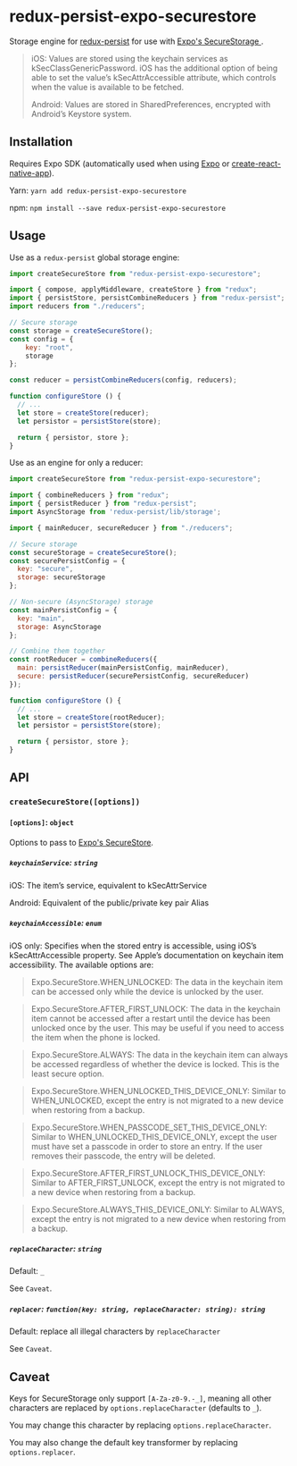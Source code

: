 # redux-persist-expo-securestore

Storage engine for [redux-persist](https://github.com/rt2zz/redux-persist) for use with [Expo's SecureStorage ](https://docs.expo.io/versions/latest/sdk/securestore.html).

> iOS: Values are stored using the keychain services as kSecClassGenericPassword. iOS has the additional option of being able to set the value’s kSecAttrAccessible attribute, which controls when the value is available to be fetched.
>
> Android: Values are stored in SharedPreferences, encrypted with Android’s Keystore system.

## Installation

Requires Expo SDK (automatically used when using [Expo](https://expo.io/) or [create-react-native-app](https://github.com/react-community/create-react-native-app)).

Yarn: `yarn add redux-persist-expo-securestore`

npm: `npm install --save redux-persist-expo-securestore`

## Usage

Use as a `redux-persist` global storage engine:

```js
import createSecureStore from "redux-persist-expo-securestore";

import { compose, applyMiddleware, createStore } from "redux";
import { persistStore, persistCombineReducers } from "redux-persist";
import reducers from "./reducers";

// Secure storage
const storage = createSecureStore();
const config = {
    key: "root",
    storage
};

const reducer = persistCombineReducers(config, reducers);

function configureStore () {
  // ...
  let store = createStore(reducer);
  let persistor = persistStore(store);

  return { persistor, store };
}
```

Use as an engine for only a reducer:

```js
import createSecureStore from "redux-persist-expo-securestore";

import { combineReducers } from "redux";
import { persistReducer } from "redux-persist";
import AsyncStorage from 'redux-persist/lib/storage';

import { mainReducer, secureReducer } from "./reducers";

// Secure storage
const secureStorage = createSecureStore();
const securePersistConfig = {
  key: "secure",
  storage: secureStorage
};

// Non-secure (AsyncStorage) storage
const mainPersistConfig = {
  key: "main",
  storage: AsyncStorage
};

// Combine them together
const rootReducer = combineReducers({
  main: persistReducer(mainPersistConfig, mainReducer),
  secure: persistReducer(securePersistConfig, secureReducer)
});

function configureStore () {
  // ...
  let store = createStore(rootReducer);
  let persistor = persistStore(store);

  return { persistor, store };
}
```

## API

### `createSecureStore([options])`

#### `[options]`: `object`

Options to pass to [Expo's SecureStore](https://docs.expo.io/versions/latest/sdk/securestore.html).

##### `keychainService`: `string`

iOS: The item’s service, equivalent to kSecAttrService

Android: Equivalent of the public/private key pair Alias

##### `keychainAccessible`: `enum`

iOS only: Specifies when the stored entry is accessible, using iOS’s kSecAttrAccessible property. See Apple’s documentation on keychain item accessibility. The available options are:

> Expo.SecureStore.WHEN_UNLOCKED: The data in the keychain item can be accessed only while the device is unlocked by the user.

> Expo.SecureStore.AFTER_FIRST_UNLOCK: The data in the keychain item cannot be accessed after a restart until the device has been unlocked once by the user. This may be useful if you need to access the item when the phone is locked.

> Expo.SecureStore.ALWAYS: The data in the keychain item can always be accessed regardless of whether the device is locked. This is the least secure option.

> Expo.SecureStore.WHEN_UNLOCKED_THIS_DEVICE_ONLY: Similar to WHEN_UNLOCKED, except the entry is not migrated to a new device when restoring from a backup.

> Expo.SecureStore.WHEN_PASSCODE_SET_THIS_DEVICE_ONLY: Similar to WHEN_UNLOCKED_THIS_DEVICE_ONLY, except the user must have set a passcode in order to store an entry. If the user removes their passcode, the entry will be deleted.

> Expo.SecureStore.AFTER_FIRST_UNLOCK_THIS_DEVICE_ONLY: Similar to AFTER_FIRST_UNLOCK, except the entry is not migrated to a new device when restoring from a backup.

> Expo.SecureStore.ALWAYS_THIS_DEVICE_ONLY: Similar to ALWAYS, except the entry is not migrated to a new device when restoring from a backup.

##### `replaceCharacter`: `string`

Default: `_`

See `Caveat`.

##### `replacer`: `function(key: string, replaceCharacter: string): string`

Default: replace all illegal characters by `replaceCharacter`

See `Caveat`.

## Caveat

Keys for SecureStorage only support `[A-Za-z0-9.-_]`, meaning all other characters are replaced by `options.replaceCharacter` (defaults to `_`).

You may change this character by replacing `options.replaceCharacter`.

You may also change the default key transformer by replacing `options.replacer`.